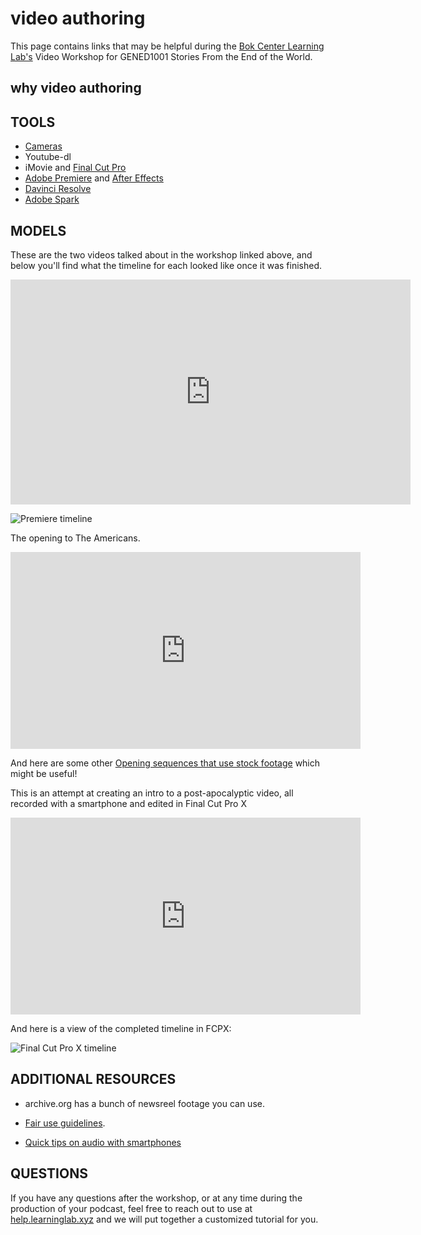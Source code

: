 # video authoring
This page contains links that may be helpful during the [Bok Center Learning Lab's](https://bokcenter.harvard.edu/learning-lab) Video Workshop for GENED1001 Stories From the End of the World.

## why video authoring



## TOOLS

* [Cameras](http://resources.learninglab.xyz/simple/projects/gened1001//cameras)
* Youtube-dl
* iMovie and [Final Cut Pro](http://resources.learninglab.xyz/simple/projects/gened1001//final-cut-pro)
* [Adobe Premiere](http://resources.learninglab.xyz/simple/projects/gened1001//adobe-premiere) and [After Effects](http://resources.learninglab.xyz/simple/projects/gened1001//adobe-after-effects)
* [Davinci Resolve](http://resources.learninglab.xyz/simple/projects/gened1001//davinci-resolve)
* [Adobe Spark](https://spark.adobe.com/)

## MODELS

These are the two videos talked about in the workshop linked above, and below you'll find what the timeline for each looked like once it was finished.
<iframe src="https://player.vimeo.com/video/481384465?title=0&byline=0&portrait=0" width="640" height="360" frameborder="0" allow="autoplay; fullscreen" allowfullscreen></iframe>

![Premiere timeline](https://files.slack.com/files-pri/T0HTW3H0V-F01FUVA4RFS/screen_shot_2020-11-19_at_2.25.43_pm.png?pub_secret=fa37eba678)


The opening to The Americans.
<iframe width="560" height="315" src="https://www.youtube.com/embed/20sAhKwWeJQ" frameborder="0" allow="accelerometer; autoplay; clipboard-write; encrypted-media; gyroscope; picture-in-picture" allowfullscreen></iframe>


And here are some other [Opening sequences that use stock footage](https://www.videvo.net/blog/7-iconic-opening-credits-sequences-that-use-stock-footage-and-one-end-credits-sequence/) which might be useful!

This is an attempt at creating an intro to a post-apocalyptic video, all recorded with a smartphone and edited in Final Cut Pro X

<iframe width="560" height="315" src="https://www.youtube.com/embed/HqlfAWQ74sQ" frameborder="0" allow="accelerometer; autoplay; clipboard-write; encrypted-media; gyroscope; picture-in-picture" allowfullscreen></iframe>

And here is a view of the completed timeline in FCPX:

![Final Cut Pro X timeline](https://files.slack.com/files-pri/T0HTW3H0V-F01FHS4K3DF/screen_shot_2020-11-19_at_2.42.30_pm.png?pub_secret=20855dfa4e)

## ADDITIONAL RESOURCES

* archive.org has a bunch of newsreel footage you can use.
* [Fair use guidelines](https://www.copyright.gov/fair-use/more-info.html).


* [Quick tips on audio with smartphones](http://resources.learninglab.xyz/simple/projects/community-based-film/002-audio-tips)

## QUESTIONS
If you have any questions after the workshop, or at any time during the production of your podcast, feel free to reach out to use at [help.learninglab.xyz](http://help.learninglab.xyz) and we will put together a customized tutorial for you.
